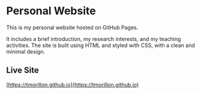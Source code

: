 # Personal Website

This is my personal website hosted on GitHub Pages.

It includes a brief introduction, my research interests, and my teaching activities. The site is built using HTML and styled with CSS, with a clean and minimal design.

## Live Site

[https://tmorillon.github.io](https://tmorillon.github.io)

